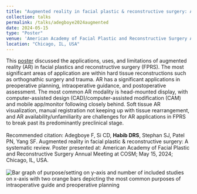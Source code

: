 ```yaml
---	
title: "Augmented reality in facial plastic & reconstructive surgery: A systematic review"	
collection: talks	
permalink: /talks/adegboye2024augmented
date: 2024-05-15
type: "Poster"
venue: 'American Academy of Facial Plastic and Reconstructive Surgery Annual Meeting at COSM'
location: "Chicago, IL, USA"
---	
```

This [poster](https://danielrshabib.github.io/files/adegboye2024augmented-poster.pdf) discussed the applications, uses, and limitations of augmented reality (AR) in facial plastics and reconstructive surgery (FPRS). The most significant areas of application are within hard tissue reconstructions such as orthognathic surgery and trauma. AR has a significant applications in preoperative planning, intraoperative guidance, and postoperative assessment. The most common AR modality is head-mounted display, with computer-assisted design (CAD)/computer-assisted modification (CAM) and mobile app/monitor following closely behind.​ Soft tissue AR visualization, manual registration not keeping up with tissue rearrangement, and AR availability/unfamiliarity are challenges for AR applications in FPRS to break past its predominantly preclinical stage.​
<br><br>
Recommended citation: Adegboye F, Si CD, **Habib DRS**, Stephan SJ, Patel PN, Yang SF. Augmented reality in facial plastic & reconstructive surgery: A systematic review. Poster presented at: American Academy of Facial Plastic and Reconstructive Surgery Annual Meeting at COSM; May 15, 2024; Chicago, IL, USA. 
<br><br>
![Bar graph of purpose/setting on y-axis and number of included studies on x-axis with two orange bars depicting the most common purposes of intraoperative guide and preoperative planning](../images/adegboye2024augmented.png)
